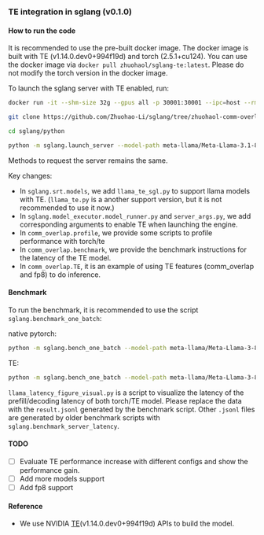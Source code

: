 ### TE integration in sglang (v0.1.0)

#### How to run the code

It is recommended to use the pre-built docker image. The docker image is built with TE (v1.14.0.dev0+994f19d) and torch (2.5.1+cu124). You can use the docker image via `docker pull zhuohaol/sglang-te:latest`. Please do not modify the torch version in the docker image.

To launch the sglang server with TE enabled, run:

```bash
docker run -it --shm-size 32g --gpus all -p 30001:30001 --ipc=host --rm zhuohaol/sglang-te:latest

git clone https://github.com/Zhuohao-Li/sglang/tree/zhuohaol-comm-overlap

cd sglang/python

python -m sglang.launch_server --model-path meta-llama/Meta-Llama-3.1-8B-Instruct --port 30000 --host 0.0.0.0 --enable-te
```

Methods to request the server remains the same.

Key changes:

- In `sglang.srt.models`, we add `llama_te_sgl.py` to support llama models with TE. (`llama_te.py` is a another support version, but it is not recommended to use it now.)
- In `sglang.model_executor.model_runner.py` and `server_args.py`, we add corresponding arguments to enable TE when launching the engine.
- In `comm_overlap.profile`, we provide some scripts to profile performance with torch/te
- In `comm_overlap.benchmark`, we provide the benchmark instructions for the latency of the TE model.
- In `comm_overlap.TE`, it is an example of using TE features (comm_overlap and fp8) to do inference.

#### Benchmark

To run the benchmark, it is recommended to use the script `sglang.benchmark_one_batch`:

native pytorch:
```bash
python -m sglang.bench_one_batch --model-path meta-llama/Meta-Llama-3-8B-Instruct --batch 1 16 64 128 --input-len 256 512 --output-len 32 256 --run-name test_run --tp 4
```

TE:
```bash
python -m sglang.bench_one_batch --model-path meta-llama/Meta-Llama-3-8B-Instruct --batch 1 16 64 128 --input-len 256 512 --output-len 32 256 --run-name test_run --tp 4 --enable-te
```

`llama_latency_figure_visual.py` is a script to visualize the latency of the prefill/decoding latency of both torch/TE model. Please replace the data with the `result.jsonl` generated by the benchmark script. Other `.jsonl` files are generated by older benchmark scripts with `sglang.benchmark_server_latency`.

#### TODO

- [ ] Evaluate TE performance increase with different configs and show the performance gain.
- [ ] Add more models support
- [ ] Add fp8 support

#### Reference

- We use NVIDIA [TE](https://github.com/NVIDIA/TransformerEngine/tree/main)(v1.14.0.dev0+994f19d) APIs to build the model.
